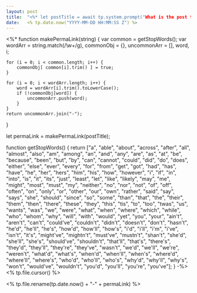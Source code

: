 ```yaml
---
layout: post
title:  "<%* let postTitle = await tp.system.prompt("What is the post title?");-%><% postTitle %>"
date:   <% tp.date.now("YYYY-MM-DD HH:MM:SS Z") %>
---
```


<%* 
function makePermaLink(string) {
	var common = getStopWords();
	var wordArr = string.match(/\w+/g),
		commonObj = {},
		uncommonArr = [],
		word, i;

	for (i = 0; i < common.length; i++) {
		commonObj[ common[i].trim() ] = true;
	}

	for (i = 0; i < wordArr.length; i++) {
		word = wordArr[i].trim().toLowerCase();
		if (!commonObj[word]) {
			uncommonArr.push(word);
		}
	}
	return uncommonArr.join("-");
}

let permaLink = makePermaLink(postTitle);

function getStopWords() {
	return ["a", "able", "about", "across", "after", "all", "almost", "also", "am", "among", "an", "and", "any", "are", "as", "at", "be", "because", "been", "but", "by", "can", "cannot", "could", "did", "do", "does", "either", "else", "ever", "every", "for", "from", "get", "got", "had", "has", "have", "he", "her", "hers", "him", "his", "how", "however", "i", "if", "in", "into", "is", "it", "its", "just", "least", "let", "like", "likely", "may", "me", "might", "most", "must", "my", "neither", "no", "nor", "not", "of", "off", "often", "on", "only", "or", "other", "our", "own", "rather", "said", "say", "says", "she", "should", "since", "so", "some", "than", "that", "the", "their", "them", "then", "there", "these", "they", "this", "tis", "to", "too", "twas", "us", "wants", "was", "we", "were", "what", "when", "where", "which", "while", "who", "whom", "why", "will", "with", "would", "yet", "you", "your", "ain't", "aren't", "can't", "could've", "couldn't", "didn't", "doesn't", "don't", "hasn't", "he'd", "he'll", "he's", "how'd", "how'll", "how's", "i'd", "i'll", "i'm", "i've", "isn't", "it's", "might've", "mightn't", "must've", "mustn't", "shan't", "she'd", "she'll", "she's", "should've", "shouldn't", "that'll", "that's", "there's", "they'd", "they'll", "they're", "they've", "wasn't", "we'd", "we'll", "we're", "weren't", "what'd", "what's", "when'd", "when'll", "when's", "where'd", "where'll", "where's", "who'd", "who'll", "who's", "why'd", "why'll", "why's", "won't", "would've", "wouldn't", "you'd", "you'll", "you're", "you've"];
}
-%> 
<% tp.file.cursor() %>

<% tp.file.rename(tp.date.now() + "-" + permaLink) %> 